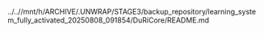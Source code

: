 ../..//mnt/h/ARCHIVE/.UNWRAP/STAGE3/backup_repository/learning_system_fully_activated_20250808_091854/DuRiCore/README.md